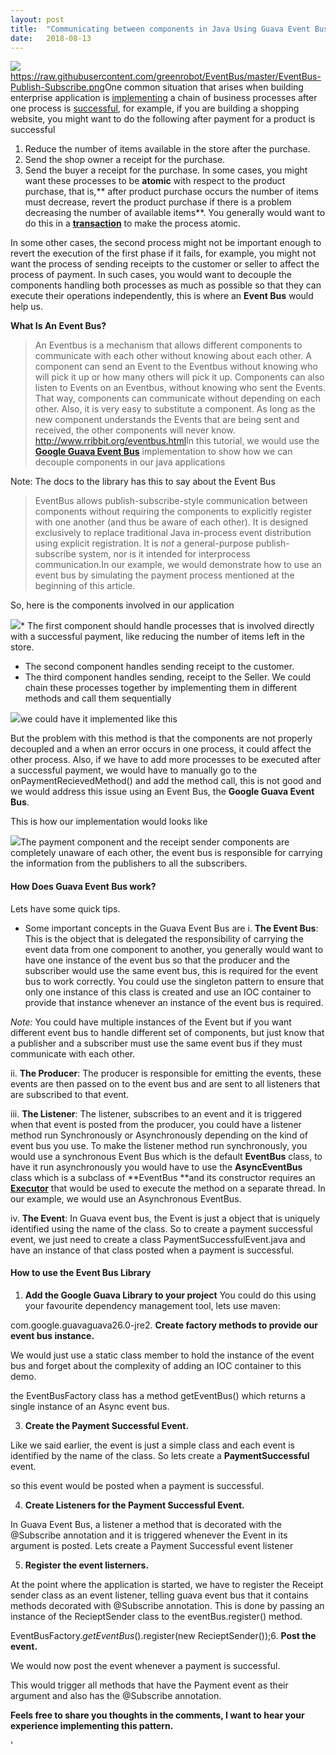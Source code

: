 ```yaml
---
layout:	post
title:	"Communicating between components in Java Using Guava Event Bus"
date:	2018-08-13
---
```


![](/img/1*h9fw9-AbGIqjEskbK-Rf6A.png)<https://raw.githubusercontent.com/greenrobot/EventBus/master/EventBus-Publish-Subscribe.png>One common situation that arises when building enterprise application is [implementing](https://hackernoon.com/tagged/implementing) a chain of business processes after one process is [successful](https://hackernoon.com/tagged/successful), for example, if you are building a shopping website, you might want to do the following after payment for a product is successful

1. Reduce the number of items available in the store after the purchase.
2. Send the shop owner a receipt for the purchase.
3. Send the buyer a receipt for the purchase.
In some cases, you might want these processes to be **atomic** with respect to the product purchase, that is,** after product purchase occurs the number of items must decrease, revert the product purchase if there is a problem decreasing the number of available items**. You generally would want to do this in a [**transaction**](https://en.wikipedia.org/wiki/Transaction_processing) to make the process atomic.

In some other cases, the second process might not be important enough to revert the execution of the first phase if it fails, for example, you might not want the process of sending receipts to the customer or seller to affect the process of payment. In such cases, you would want to decouple the components handling both processes as much as possible so that they can execute their operations independently, this is where an **Event Bus** would help us.

**What Is An Event Bus?**


> An Eventbus is a mechanism that allows different components to communicate with each other without knowing about each other. A component can send an Event to the Eventbus without knowing who will pick it up or how many others will pick it up. Components can also listen to Events on an Eventbus, without knowing who sent the Events. That way, components can communicate without depending on each other. Also, it is very easy to substitute a component. As long as the new component understands the Events that are being sent and received, the other components will never know.
> <http://www.rribbit.org/eventbus.html>In this tutorial, we would use the [**Google Guava Event Bus**](https://github.com/google/guava/wiki/EventBusExplained) implementation to show how we can decouple components in our java applications

Note: The docs to the library has this to say about the Event Bus


> EventBus allows publish-subscribe-style communication between components without requiring the components to explicitly register with one another (and thus be aware of each other). It is designed exclusively to replace traditional Java in-process event distribution using explicit registration. It is *not* a general-purpose publish-subscribe system, nor is it intended for interprocess communication.In our example, we would demonstrate how to use an event bus by simulating the payment process mentioned at the beginning of this article.

So, here is the components involved in our application

![](/img/1*c8D-DnP5FeYjFSv8sKUhZg.png)* The first component should handle processes that is involved directly with a successful payment, like reducing the number of items left in the store.
* The second component handles sending receipt to the customer.
* The third component handles sending, receipt to the Seller.
We could chain these processes together by implementing them in different methods and call them sequentially

![](/img/1*kyb5ng5AiA8PHc-5GWZbdw.png)we could have it implemented like this

But the problem with this method is that the components are not properly decoupled and a when an error occurs in one process, it could affect the other process. Also, if we have to add more processes to be executed after a successful payment, we would have to manually go to the onPaymentRecievedMethod() and add the method call, this is not good and we would address this issue using an Event Bus, the **Google Guava Event Bus**.

This is how our implementation would looks like

![](/img/1*A9DhulF8SlpgQ5c-odpuKw.png)The payment component and the receipt sender components are completely unaware of each other, the event bus is responsible for carrying the information from the publishers to all the subscribers.

#### How Does Guava Event Bus work?

Lets have some quick tips.

* Some important concepts in the Guava Event Bus are
i. **The Event Bus**: This is the object that is delegated the responsibility of carrying the event data from one component to another, you generally would want to have one instance of the event bus so that the producer and the subscriber would use the same event bus, this is required for the event bus to work correctly. You could use the singleton pattern to ensure that only one instance of this class is created and use an IOC container to provide that instance whenever an instance of the event bus is required.

*Note:* You could have multiple instances of the Event but if you want different event bus to handle different set of components, but just know that a publisher and a subscriber must use the same event bus if they must communicate with each other.

ii. **The Producer**: The producer is responsible for emitting the events, these events are then passed on to the event bus and are sent to all listeners that are subscribed to that event.

iii. **The Listener**: The listener, subscribes to an event and it is triggered when that event is posted from the producer, you could have a listener method run Synchronously or Asynchronously depending on the kind of event bus you use. To make the listener method run synchronously, you would use a synchronous Event Bus which is the default **EventBus** class, to have it run asynchronously you would have to use the **AsyncEventBus** class which is a subclass of **EventBus **and its constructor requires an [**Executor**](https://docs.oracle.com/javase/7/docs/api/java/util/concurrent/Executor.html) that would be used to execute the method on a separate thread. In our example, we would use an Asynchronous EventBus.

iv. **The Event**: In Guava event bus, the Event is just a object that is uniquely identified using the name of the class. So to create a payment successful event, we just need to create a class PaymentSuccessfulEvent.java and have an instance of that class posted when a payment is successful.

#### **How to use the Event Bus Library**

1. **Add the Google Guava Library to your project**
You could do this using your favourite dependency management tool, lets use maven:

<dependency><groupId>com.google.guava</groupId><artifactId>guava</artifactId><version>26.0-jre</version></dependency>2. **Create factory methods to provide our event bus instance.**

We would just use a static class member to hold the instance of the event bus and forget about the complexity of adding an IOC container to this demo.

the EventBusFactory class has a method getEventBus() which returns a single instance of an Async event bus.

3. **Create the Payment Successful Event.**

Like we said earlier, the event is just a simple class and each event is identified by the name of the class. So lets create a **PaymentSuccessful** event.

so this event would be posted when a payment is successful.

4. **Create Listeners for the Payment Successful Event.**

In Guava Event Bus, a listener a method that is decorated with the @Subscribe annotation and it is triggered whenever the Event in its argument is posted. Lets create a Payment Successful event listener

5. **Register the event listerners.**

At the point where the application is started, we have to register the Receipt sender class as an event listener, telling guava event bus that it contains methods decorated with @Subscribe annotation. This is done by passing an instance of the RecieptSender class to the eventBus.register() method.

EventBusFactory.*getEventBus*().register(new RecieptSender());6. **Post the event.**

We would now post the event whenever a payment is successful.

This would trigger all methods that have the Payment event as their argument and also has the @Subscribe annotation.

**Feels free to share you thoughts in the comments, I want to hear your experience implementing this pattern.**

'